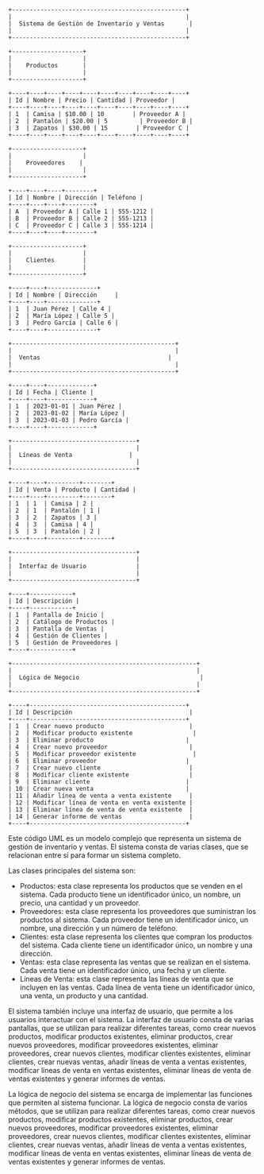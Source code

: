 ```
+-------------------------------------------------+
|                                                 |
|  Sistema de Gestión de Inventario y Ventas       |
|                                                 |
+-------------------------------------------------+

+--------------------+
|                    |
|    Productos       |
|                    |
+--------------------+

+----+----+----+----+----+----+----+----+----+----+
| Id | Nombre | Precio | Cantidad | Proveedor |
+----+----+----+----+----+----+----+----+----+----+
| 1  | Camisa | $10.00 | 10        | Proveedor A |
| 2  | Pantalón | $20.00 | 5         | Proveedor B |
| 3  | Zapatos | $30.00 | 15        | Proveedor C |
+----+----+----+----+----+----+----+----+----+----+

+--------------------+
|                    |
|    Proveedores    |
|                    |
+--------------------+

+----+----+----+--------+
| Id | Nombre | Dirección | Teléfono |
+----+----+----+--------+
| A  | Proveedor A | Calle 1 | 555-1212 |
| B  | Proveedor B | Calle 2 | 555-1213 |
| C  | Proveedor C | Calle 3 | 555-1214 |
+----+----+----+--------+

+--------------------+
|                    |
|    Clientes        |
|                    |
+--------------------+

+----+----+--------------+
| Id | Nombre | Dirección     |
+----+----+--------------+
| 1  | Juan Pérez | Calle 4 |
| 2  | María López | Calle 5 |
| 3  | Pedro García | Calle 6 |
+----+----+--------------+

+----------------------------------------------+
|                                              |
|  Ventas                                    |
|                                              |
+----------------------------------------------+

+----+----+-------------+
| Id | Fecha | Cliente |
+----+----+-------------+
| 1  | 2023-01-01 | Juan Pérez |
| 2  | 2023-01-02 | María López |
| 3  | 2023-01-03 | Pedro García |
+----+----+-------------+

+-----------------------------------+
|                                   |
|  Líneas de Venta                |
|                                   |
+-----------------------------------+

+----+----+---------+--------+
| Id | Venta | Producto | Cantidad |
+----+----+---------+--------+
| 1  | 1  | Camisa | 2 |
| 2  | 1  | Pantalón | 1 |
| 3  | 2  | Zapatos | 3 |
| 4  | 3  | Camisa | 4 |
| 5  | 3  | Pantalón | 2 |
+----+----+---------+--------+

+-----------------------------------+
|                                   |
|  Interfaz de Usuario              |
|                                   |
+-----------------------------------+

+----+------------+
| Id | Descripción |
+----+------------+
| 1  | Pantalla de Inicio |
| 2  | Catálogo de Productos |
| 3  | Pantalla de Ventas |
| 4  | Gestión de Clientes |
| 5  | Gestión de Proveedores |
+----+------------+

+----------------------------------------------------+
|                                                    |
|  Lógica de Negocio                                  |
|                                                    |
+----------------------------------------------------+

+----+--------------------------------------------+
| Id | Descripción                                 |
+----+--------------------------------------------+
| 1  | Crear nuevo producto                        |
| 2  | Modificar producto existente                 |
| 3  | Eliminar producto                          |
| 4  | Crear nuevo proveedor                       |
| 5  | Modificar proveedor existente                |
| 6  | Eliminar proveedor                         |
| 7  | Crear nuevo cliente                         |
| 8  | Modificar cliente existente                 |
| 9  | Eliminar cliente                           |
| 10 | Crear nueva venta                          |
| 11 | Añadir línea de venta a venta existente     |
| 12 | Modificar línea de venta en venta existente |
| 13 | Eliminar línea de venta de venta existente  |
| 14 | Generar informe de ventas                   |
+----+--------------------------------------------+
```

Este código UML es un modelo complejo que representa un sistema de gestión de inventario y ventas. El sistema consta de varias clases, que se relacionan entre sí para formar un sistema completo.

Las clases principales del sistema son:

* Productos: esta clase representa los productos que se venden en el sistema. Cada producto tiene un identificador único, un nombre, un precio, una cantidad y un proveedor.
* Proveedores: esta clase representa los proveedores que suministran los productos al sistema. Cada proveedor tiene un identificador único, un nombre, una dirección y un número de teléfono.
* Clientes: esta clase representa los clientes que compran los productos del sistema. Cada cliente tiene un identificador único, un nombre y una dirección.
* Ventas: esta clase representa las ventas que se realizan en el sistema. Cada venta tiene un identificador único, una fecha y un cliente.
* Líneas de Venta: esta clase representa las líneas de venta que se incluyen en las ventas. Cada línea de venta tiene un identificador único, una venta, un producto y una cantidad.

El sistema también incluye una interfaz de usuario, que permite a los usuarios interactuar con el sistema. La interfaz de usuario consta de varias pantallas, que se utilizan para realizar diferentes tareas, como crear nuevos productos, modificar productos existentes, eliminar productos, crear nuevos proveedores, modificar proveedores existentes, eliminar proveedores, crear nuevos clientes, modificar clientes existentes, eliminar clientes, crear nuevas ventas, añadir líneas de venta a ventas existentes, modificar líneas de venta en ventas existentes, eliminar líneas de venta de ventas existentes y generar informes de ventas.

La lógica de negocio del sistema se encarga de implementar las funciones que permiten al sistema funcionar. La lógica de negocio consta de varios métodos, que se utilizan para realizar diferentes tareas, como crear nuevos productos, modificar productos existentes, eliminar productos, crear nuevos proveedores, modificar proveedores existentes, eliminar proveedores, crear nuevos clientes, modificar clientes existentes, eliminar clientes, crear nuevas ventas, añadir líneas de venta a ventas existentes, modificar líneas de venta en ventas existentes, eliminar líneas de venta de ventas existentes y generar informes de ventas.